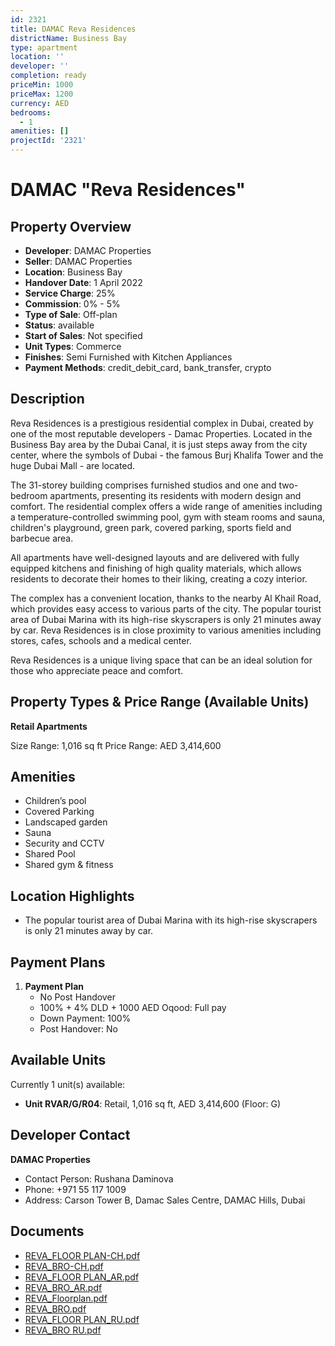 ```yaml
---
id: 2321
title: DAMAC Reva Residences
districtName: Business Bay
type: apartment
location: ''
developer: ''
completion: ready
priceMin: 1000
priceMax: 1200
currency: AED
bedrooms:
  - 1
amenities: []
projectId: '2321'
---
```


# DAMAC "Reva Residences"

## Property Overview
- **Developer**: DAMAC Properties
- **Seller**: DAMAC Properties
- **Location**: Business Bay
- **Handover Date**: 1 April 2022
- **Service Charge**: 25%
- **Commission**: 0% - 5%
- **Type of Sale**: Off-plan
- **Status**: available
- **Start of Sales**: Not specified
- **Unit Types**: Commerce
- **Finishes**: Semi Furnished with Kitchen Appliances
- **Payment Methods**: credit_debit_card, bank_transfer, crypto

## Description
Reva Residences is a prestigious residential complex in Dubai, created by one of the most reputable developers - Damac Properties. Located in the Business Bay area by the Dubai Canal, it is just steps away from the city center, where the symbols of Dubai - the famous Burj Khalifa Tower and the huge Dubai Mall - are located.

The 31-storey building comprises furnished studios and one and two-bedroom apartments, presenting its residents with modern design and comfort. The residential complex offers a wide range of amenities including a temperature-controlled swimming pool, gym with steam rooms and sauna, children's playground, green park, covered parking, sports field and barbecue area.

All apartments have well-designed layouts and are delivered with fully equipped kitchens and finishing of high quality materials, which allows residents to decorate their homes to their liking, creating a cozy interior.

The complex has a convenient location, thanks to the nearby Al Khail Road, which provides easy access to various parts of the city. The popular tourist area of Dubai Marina with its high-rise skyscrapers is only 21 minutes away by car. Reva Residences is in close proximity to various amenities including stores, cafes, schools and a medical center.

Reva Residences is a unique living space that can be an ideal solution for those who appreciate peace and comfort.

## Property Types & Price Range (Available Units)
**Retail Apartments**

Size Range: 1,016 sq ft
Price Range: AED 3,414,600

## Amenities
- Children’s pool
- Covered Parking
- Landscaped garden
- Sauna
- Security and CCTV
- Shared Pool
- Shared gym & fitness

## Location Highlights
- The popular tourist area of Dubai Marina with its high-rise skyscrapers is only 21 minutes away by car.

## Payment Plans
1. **Payment Plan**
   - No Post Handover
   - 100% + 4% DLD + 1000 AED Oqood: Full pay
   - Down Payment: 100%
   - Post Handover: No

## Available Units
Currently 1 unit(s) available:
- **Unit RVAR/G/R04**: Retail, 1,016 sq ft, AED 3,414,600 (Floor: G)

## Developer Contact
**DAMAC Properties**
- Contact Person: Rushana Daminova
- Phone: +971 55 117 1009
- Address: Carson Tower B, Damac Sales Centre, DAMAC Hills, Dubai

## Documents
- [REVA_FLOOR PLAN-CH.pdf](https://cdn.geniemap.net/2024/06/26/PEvpzTKGvHwy9FBUd8GOXWHZ8N1BpgWZEzMuCqoA.pdf)
- [REVA_BRO-CH.pdf](https://cdn.geniemap.net/2024/06/26/wA4g281Rrhx69dKO0Jn20BUNDJTuf5hp7UeKq1AW.pdf)
- [REVA_FLOOR PLAN_AR.pdf](https://cdn.geniemap.net/2024/06/26/NfRPArcr4KKCG7ODapFUwF9AxQELE9ypiUyEQF32.pdf)
- [REVA_BRO_AR.pdf](https://cdn.geniemap.net/2024/06/26/up3pROST6mn88MY8RnecsSZspreUJLURpEyRc1Eb.pdf)
- [REVA_Floorplan.pdf](https://cdn.geniemap.net/2024/06/26/2YvzOJTfqqn4DAizk3VPjdB4hZLeBYdfHFmYVSc1.pdf)
- [REVA_BRO.pdf](https://cdn.geniemap.net/2024/06/26/qxarqY9vNpoKgqjo3hwkOfddm4EScUDlscOfxoji.pdf)
- [REVA_FLOOR PLAN_RU.pdf](https://cdn.geniemap.net/2024/06/26/5XQk7KVYGH5x5pdsGbAvLAORNnIYT1j8wIaNquKg.pdf)
- [REVA_BRO RU.pdf](https://cdn.geniemap.net/2024/06/26/x7WwuPd00KJP1c22HfNTx8jVhbezkGod8VEqLYdF.pdf)
